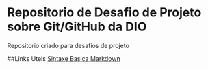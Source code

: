 # Repositorio de Desafio de Projeto sobre Git/GitHub da DIO
Repositorio criado para desafios de projeto

##Links Uteis
[Sintaxe Basica Markdown](https://www.markdownguide.org/basic-syntax/)
